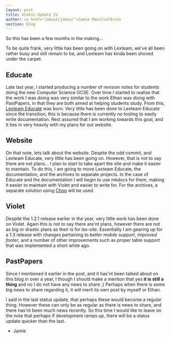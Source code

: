 ```yaml
---
layout: post
title: Status Update IV
author: <a href="/about/jamie/">Jamie Mansfield</a>
section: blog
---
```

So this has been a few months in the making...

To be quite frank, very little has been going on with Lexteam, we've all been rather
busy and still remain to be, and Lexteam has kinda been shoved under the carpet.

## Educate

Late last year, I started producing a number of revision notes for students doing the
new Computer Science GCSE. Over time I started to realise that the work I was doing
was very similar to the work Ethan was doing with PastPapers, in that they are both
aimed at helping students study. From this, [Lexteam Educate] was born. Very little has
been done to Lexteam Educate since the transition, this is because there is currently
no tooling to easily write documentation. Rest assured that I am working towards this
goal, and it ties in very heavily with my plans for out website.

## Website

On that note, lets talk about the website. Despite the odd commit, and Lexteam Educate,
very little has been going on. However, that is not to say there are not plans... I
plan to start to take apart the site and make it easier to maintain. To do this, I am
going to move Lexteam Educate, the documentation, and the archives to separate
projects. In the case of Educate and the documentation I will begin to use mkdocs for
them, making it easier to maintain with Violet and easier to write for. For the
archives, a separate solution using [Choo] will be used.

## Violet

Despite the 1.2.1 release earlier in the year, very little work has been done on
Violet. Again this is not to say there are'nt plans, however there are not as big or
drastic plans as their is for lex-site. Essentially I am gearing up for a 1.3 release
with changes pertaining to *better mobile support*, *improved footer*, and a number
of other improvements such as proper table support that was implemented a short while
ago.

## PastPapers

Since I mentioned it earlier in the post, and it has'nt been talked about on this
blog in over a year, I though I should make a mention that yes **it is still a thing**
and no I do not have any news to share ;) Perhaps when there is some big news to
share regarding it, it will merit its own post by myself or Ethan.

I said in the last status update, that perhaps these would become a regular thing.
However these can only be as regular as there is news to share, and there has'nt been
much news recently. So this time I would like to leave on the note that perhaps if
development ramps up, there will be a status update quicker than the last.

- Jamie

[Lexteam Educate]: /educate
[Choo]: https://choo.io/
